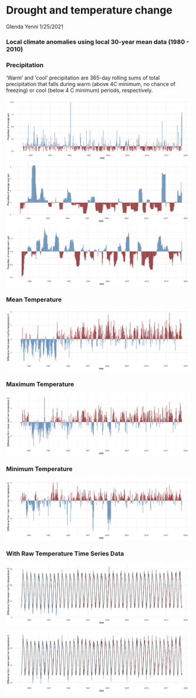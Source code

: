 Drought and temperature change
================
Glenda Yenni
1/25/2021

### Local climate anomalies using local 30-year mean data (1980 - 2010)

### Precipitation

‘Warm’ and ‘cool’ precipitation are 365-day rolling sums of total
precipitation that falls during warm (above 4C minimum, no chance of
freezing) or cool (below 4 C minimum) periods, respectively.

![](Local_climate_anomaly_files/figure-gfm/precipitation-1.png)<!-- -->![](Local_climate_anomaly_files/figure-gfm/precipitation-2.png)<!-- -->![](Local_climate_anomaly_files/figure-gfm/precipitation-3.png)<!-- -->

### Mean Temperature

![](Local_climate_anomaly_files/figure-gfm/meantemp-1.png)<!-- -->

### Maximum Temperature

![](Local_climate_anomaly_files/figure-gfm/maxtemp-1.png)<!-- -->

### Minimum Temperature

![](Local_climate_anomaly_files/figure-gfm/minttemp-1.png)<!-- -->

### With Raw Temperature Time Series Data

![](Local_climate_anomaly_files/figure-gfm/raw_meantemp-1.png)<!-- -->

![](Local_climate_anomaly_files/figure-gfm/raw_maxtemp-1.png)<!-- -->
